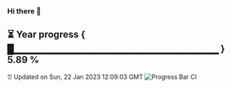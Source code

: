 ### Hi there 👋
⏳ Year progress { █▁▁▁▁▁▁▁▁▁▁▁▁▁▁▁▁▁▁▁▁▁▁▁▁▁▁▁▁▁ } 5.89 %
---
⏰ Updated on Sun, 22 Jan 2023 12:09:03 GMT
![Progress Bar CI](https://github.com/Moyi321/Moyi321/workflows/Progress%20Bar%20CI/badge.svg)
